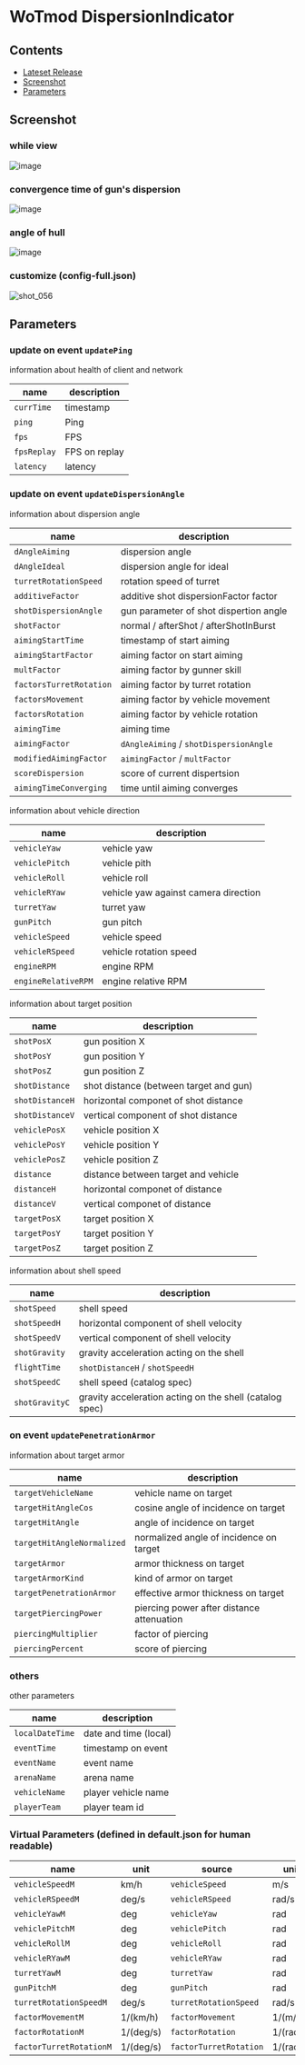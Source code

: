 # WoTmod DispersionIndicator

## Contents

- [Lateset Release](../../releases/latest)
- [Screenshot](#Screenshot)
- [Parameters](#Parameters)

## Screenshot

### while view
![image](https://user-images.githubusercontent.com/11075065/56848251-91a72b80-6921-11e9-95c3-e0d9cd63726a.png)

### convergence time of gun's dispersion
![image](https://user-images.githubusercontent.com/11075065/56848277-e9de2d80-6921-11e9-8ea0-99af434f7dfb.png)

### angle of hull
![image](https://user-images.githubusercontent.com/11075065/56848288-09755600-6922-11e9-9422-d164fe511836.png)

### customize (config-full.json)
![shot_056](https://user-images.githubusercontent.com/11075065/91626913-0db9f380-e9ee-11ea-91a2-540e35365a75.jpg)

## Parameters

### update on event `updatePing`

information about health of client and network

| name        | description     |
| ----------- | --------------- |
| `currTime`  | timestamp       |
| `ping`      | Ping            |
| `fps`       | FPS             |
| `fpsReplay` | FPS on replay   |
| `latency`   | latency         |

### update on event `updateDispersionAngle`

information about dispersion angle

| name                    | description                            |
| ----------------------- | -------------------------------------- |
| `dAngleAiming`          | dispersion angle                       |
| `dAngleIdeal`           | dispersion angle for ideal             |
| `turretRotationSpeed`   | rotation speed of turret               |
| `additiveFactor`        | additive shot dispersionFactor factor  |
| `shotDispersionAngle`   | gun parameter of shot dispertion angle |
| `shotFactor`            | normal / afterShot / afterShotInBurst  |
| `aimingStartTime`       | timestamp of start aiming              |
| `aimingStartFactor`     | aiming factor on start aiming          |
| `multFactor`            | aiming factor by gunner skill          |
| `factorsTurretRotation` | aiming factor by turret rotation       |
| `factorsMovement`       | aiming factor by vehicle movement      |
| `factorsRotation`       | aiming factor by vehicle rotation      |
| `aimingTime`            | aiming time                            |
| `aimingFactor`          | `dAngleAiming` / `shotDispersionAngle` |
| `modifiedAimingFactor`  | `aimingFactor` / `multFactor`          |
| `scoreDispersion`       | score of current dispertsion           |
| `aimingTimeConverging`  | time until aiming converges            |

information about vehicle direction

| name                    | description                            |
| ----------------------- | -------------------------------------- |
| `vehicleYaw`            | vehicle yaw                            |
| `vehiclePitch`          | vehicle pith                           |
| `vehicleRoll`           | vehicle roll                           |
| `vehicleRYaw`           | vehicle yaw against camera direction   |
| `turretYaw`             | turret yaw                             |
| `gunPitch`              | gun pitch                              |
| `vehicleSpeed`          | vehicle speed                          |
| `vehicleRSpeed`         | vehicle rotation speed                 |
| `engineRPM`             | engine RPM                             |
| `engineRelativeRPM`     | engine relative RPM                    |

information about target position

| name             | description                              |
| ---------------- | ---------------------------------------- |
| `shotPosX`       | gun position X                           |
| `shotPosY`       | gun position Y                           |
| `shotPosZ`       | gun position Z                           |
| `shotDistance`   | shot distance (between target and gun)   |
| `shotDistanceH`  | horizontal componet of shot distance     |
| `shotDistanceV`  | vertical component of shot distance      |
| `vehiclePosX`    | vehicle position X                       |
| `vehiclePosY`    | vehicle position Y                       |
| `vehiclePosZ`    | vehicle position Z                       |
| `distance`       | distance between target and vehicle      |
| `distanceH`      | horizontal componet of distance          |
| `distanceV`      | vertical componet of distance            |
| `targetPosX`     | target position X                        |
| `targetPosY`     | target position Y                        |
| `targetPosZ`     | target position Z                        |

information about shell speed

| name             | description                                                |
| ---------------- | ---------------------------------------------------------- |
| `shotSpeed`      | shell speed                                                |
| `shotSpeedH`     | horizontal component of shell velocity                     |
| `shotSpeedV`     | vertical component of shell velocity                       |
| `shotGravity`    | gravity acceleration acting on the shell                   |
| `flightTime`     | `shotDistanceH` / `shotSpeedH`                             |
| `shotSpeedC`     | shell speed (catalog spec)                                 |
| `shotGravityC`   | gravity acceleration acting on the shell (catalog spec)    |


### on event `updatePenetrationArmor`

information about target armor

| name                          | description                               |
| ----------------------------- | ----------------------------------------- |
| `targetVehicleName`           | vehicle name on target                    |
| `targetHitAngleCos`           | cosine angle of incidence on target       |
| `targetHitAngle`              | angle of incidence on target              |
| `targetHitAngleNormalized`    | normalized angle of incidence on target   |
| `targetArmor`                 | armor thickness on target                 |
| `targetArmorKind`             | kind of armor on target                   |
| `targetPenetrationArmor`      | effective armor thickness on target       |
| `targetPiercingPower`         | piercing power after distance attenuation |
| `piercingMultiplier`          | factor of piercing                        |
| `piercingPercent`             | score of piercing                         |


### others

other parameters

| name                     | description                         |
| ------------------------ | ----------------------------------- |
| `localDateTime`          | date and time (local)               |
| `eventTime`              | timestamp on event                  |
| `eventName`              | event name                          |
| `arenaName`              | arena name                          |
| `vehicleName`            | player vehicle name                 |
| `playerTeam`             | player team id                      |



### Virtual Parameters (defined in default.json for human readable)

| name                      | unit      | source                    | unit      |
| ------------------------- | --------- | ------------------------- | --------- |
| `vehicleSpeedM`           | km/h      | `vehicleSpeed`            | m/s       |
| `vehicleRSpeedM`          | deg/s     | `vehicleRSpeed`           | rad/s     |
| `vehicleYawM`             | deg       | `vehicleYaw`              | rad       |
| `vehiclePitchM`           | deg       | `vehiclePitch`            | rad       |
| `vehicleRollM`            | deg       | `vehicleRoll`             | rad       |
| `vehicleRYawM`            | deg       | `vehicleRYaw`             | rad       |
| `turretYawM`              | deg       | `turretYaw`               | rad       |
| `gunPitchM`               | deg       | `gunPitch`                | rad       |
| `turretRotationSpeedM`    | deg/s     | `turretRotationSpeed`     | rad/s     |
| `factorMovementM`         | 1/(km/h)  | `factorMovement`          | 1/(m/s)   |
| `factorRotationM`         | 1/(deg/s) | `factorRotation`          | 1/(rad/s) |
| `factorTurretRotationM`   | 1/(deg/s) | `factorTurretRotation`    | 1/(rad/s) |